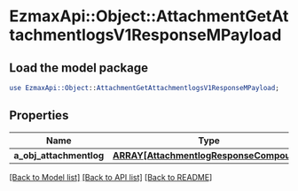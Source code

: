 # EzmaxApi::Object::AttachmentGetAttachmentlogsV1ResponseMPayload

## Load the model package
```perl
use EzmaxApi::Object::AttachmentGetAttachmentlogsV1ResponseMPayload;
```

## Properties
Name | Type | Description | Notes
------------ | ------------- | ------------- | -------------
**a_obj_attachmentlog** | [**ARRAY[AttachmentlogResponseCompound]**](AttachmentlogResponseCompound.md) |  | 

[[Back to Model list]](../README.md#documentation-for-models) [[Back to API list]](../README.md#documentation-for-api-endpoints) [[Back to README]](../README.md)


